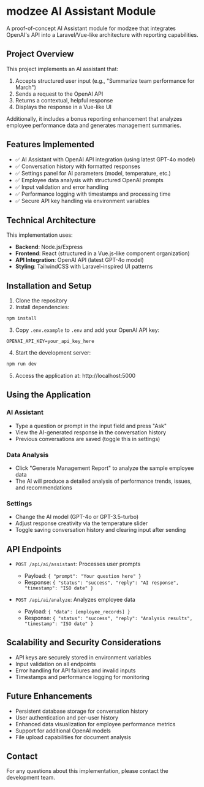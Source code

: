 # modzee AI Assistant Module

A proof-of-concept AI Assistant module for modzee that integrates OpenAI's API into a Laravel/Vue-like architecture with reporting capabilities.

## Project Overview

This project implements an AI assistant that:

1. Accepts structured user input (e.g., "Summarize team performance for March")
2. Sends a request to the OpenAI API
3. Returns a contextual, helpful response
4. Displays the response in a Vue-like UI

Additionally, it includes a bonus reporting enhancement that analyzes employee performance data and generates management summaries.

## Features Implemented

- ✅ AI Assistant with OpenAI API integration (using latest GPT-4o model)
- ✅ Conversation history with formatted responses
- ✅ Settings panel for AI parameters (model, temperature, etc.)
- ✅ Employee data analysis with structured OpenAI prompts
- ✅ Input validation and error handling
- ✅ Performance logging with timestamps and processing time
- ✅ Secure API key handling via environment variables

## Technical Architecture

This implementation uses:

- **Backend**: Node.js/Express
- **Frontend**: React (structured in a Vue.js-like component organization)
- **API Integration**: OpenAI API (latest GPT-4o model)
- **Styling**: TailwindCSS with Laravel-inspired UI patterns

## Installation and Setup

1. Clone the repository
2. Install dependencies:
```bash
npm install
```

3. Copy `.env.example` to `.env` and add your OpenAI API key:
```
OPENAI_API_KEY=your_api_key_here
```

4. Start the development server:
```bash
npm run dev
```

5. Access the application at: http://localhost:5000

## Using the Application

### AI Assistant
- Type a question or prompt in the input field and press "Ask"
- View the AI-generated response in the conversation history
- Previous conversations are saved (toggle this in settings)

### Data Analysis
- Click "Generate Management Report" to analyze the sample employee data 
- The AI will produce a detailed analysis of performance trends, issues, and recommendations

### Settings
- Change the AI model (GPT-4o or GPT-3.5-turbo)
- Adjust response creativity via the temperature slider
- Toggle saving conversation history and clearing input after sending

## API Endpoints

- `POST /api/ai/assistant`: Processes user prompts
  - Payload: `{ "prompt": "Your question here" }`
  - Response: `{ "status": "success", "reply": "AI response", "timestamp": "ISO date" }`

- `POST /api/ai/analyze`: Analyzes employee data
  - Payload: `{ "data": [employee_records] }`
  - Response: `{ "status": "success", "reply": "Analysis results", "timestamp": "ISO date" }`

## Scalability and Security Considerations

- API keys are securely stored in environment variables
- Input validation on all endpoints
- Error handling for API failures and invalid inputs
- Timestamps and performance logging for monitoring

## Future Enhancements

- Persistent database storage for conversation history
- User authentication and per-user history
- Enhanced data visualization for employee performance metrics
- Support for additional OpenAI models
- File upload capabilities for document analysis

## Contact

For any questions about this implementation, please contact the development team.